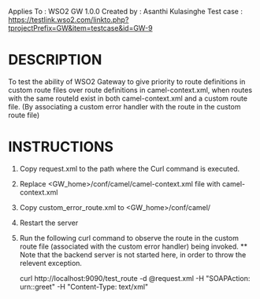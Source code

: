 Applies To	: WSO2 GW 1.0.0
Created by	: Asanthi Kulasinghe
Test case	: https://testlink.wso2.com/linkto.php?tprojectPrefix=GW&item=testcase&id=GW-9

DESCRIPTION
===========

To test the ability of WSO2 Gateway to give priority to route definitions in custom route files over route definitions in camel-context.xml, when routes with the same routeId exist in both camel-context.xml and a custom route file. (By associating a custom error handler with the route in the custom route file)

INSTRUCTIONS
============

1. Copy request.xml to the path where the Curl command is executed.

2. Replace <GW_home>/conf/camel/camel-context.xml file with camel-context.xml

3. Copy custom_error_route.xml to <GW_home>/conf/camel/ 

4. Restart the server

5. Run the following curl command to observe the route in the custom route file (associated with the custom error handler) being invoked.
   ** Note that the backend server is not started here, in order to throw the relevent exception.

	curl http://localhost:9090/test_route  -d @request.xml  -H "SOAPAction: urn::greet" -H "Content-Type: text/xml"

